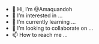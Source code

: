 - 👋 Hi, I’m @Amaquandoh
- 👀 I’m interested in ...
- 🌱 I’m currently learning ...
- 💞️ I’m looking to collaborate on ...
- 📫 How to reach me ...

<!---
Amaquandoh/Amaquandoh is a ✨ special ✨ repository because its `README.md` (this file) appears on your GitHub profile.
You can click the Preview link to take a look at your changes.
--->


